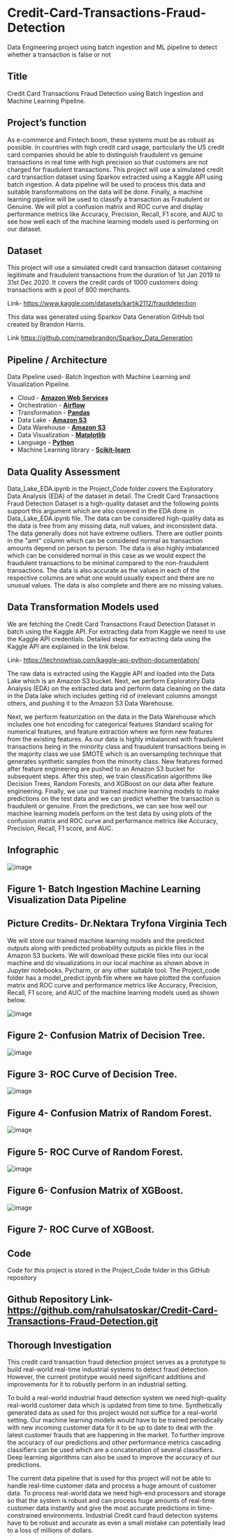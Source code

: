 # Credit-Card-Transactions-Fraud-Detection

Data Engineering project using batch ingestion and ML pipeline to detect whether a transaction is false or not 


## Title

Credit Card Transactions Fraud Detection using Batch Ingestion and Machine Learning Pipeline.


## Project’s function

As e-commerce and Fintech boom, these systems must be as robust as possible. In countries with high credit card usage, particularly the US credit card companies should be able to distinguish fraudulent vs genuine transactions in real time with high precision so that customers are not charged for fraudulent transactions.
This project will use a simulated credit card transaction dataset using Sparkov extracted using a Kaggle API using batch ingestion. A data pipeline will be used to process this data and suitable transformations on the data will be done. Finally, a machine learning pipeline will be used to classify a transaction as Fraudulent or Genuine. We will plot a confusion matrix and ROC curve and display performance metrics like Accuracy, Precision, Recall, F1 score, and AUC to see how well each of the machine learning models used is performing on our dataset.


## Dataset

This project will use a simulated credit card transaction dataset containing legitimate and fraudulent transactions from the duration of 1st Jan 2019 to 31st Dec 2020. It covers the credit cards of 1000 customers doing transactions with a pool of 800 merchants.

Link- https://www.kaggle.com/datasets/kartik2112/frauddetection

This data was generated using Sparkov Data Generation
GitHub tool created by Brandon Harris.

Link https://github.com/namebrandon/Sparkov_Data_Generation


## Pipeline / Architecture

Data Pipeline used- Batch Ingestion with Machine Learning and Visualization Pipeline.

- Cloud - [**Amazon Web Services**](https://aws.amazon.com/free/?gclid=CjwKCAiAjrarBhAWEiwA2qWdCObCd_owlFH0urkD8Ek2df-o9_z27R7Eh_47HYXaXqcxAFw8DrpoIRoCGLEQAvD_BwE&trk=fce796e8-4ceb-48e0-9767-89f7873fac3d&sc_channel=ps&ef_id=CjwKCAiAjrarBhAWEiwA2qWdCObCd_owlFH0urkD8Ek2df-o9_z27R7Eh_47HYXaXqcxAFw8DrpoIRoCGLEQAvD_BwE:G:s&s_kwcid=AL!4422!3!432339156150!e!!g!!aws!1644045032!68366401852)
- Orchestration - [**Airflow**](https://airflow.apache.org)
- Transformation - [**Pandas**](https://pandas.pydata.org/)
- Data Lake - [**Amazon S3**](https://aws.amazon.com/pm/serv-s3/?gclid=CjwKCAiAjrarBhAWEiwA2qWdCMeSmoX4RDFT2fz97d6LdpX5TjAPMLhbgXLYGNgEjSNORKGj7h9l7BoCzZMQAvD_BwE&trk=fecf68c9-3874-4ae2-a7ed-72b6d19c8034&sc_channel=ps&ef_id=CjwKCAiAjrarBhAWEiwA2qWdCMeSmoX4RDFT2fz97d6LdpX5TjAPMLhbgXLYGNgEjSNORKGj7h9l7BoCzZMQAvD_BwE:G:s&s_kwcid=AL!4422!3!536452728638!e!!g!!aws%20s3!11204620052!112938567994#Learn_More_About_Amazon_S3)
- Data Warehouse - [**Amazon S3**](https://aws.amazon.com/pm/serv-s3/?gclid=CjwKCAiAjrarBhAWEiwA2qWdCMeSmoX4RDFT2fz97d6LdpX5TjAPMLhbgXLYGNgEjSNORKGj7h9l7BoCzZMQAvD_BwE&trk=fecf68c9-3874-4ae2-a7ed-72b6d19c8034&sc_channel=ps&ef_id=CjwKCAiAjrarBhAWEiwA2qWdCMeSmoX4RDFT2fz97d6LdpX5TjAPMLhbgXLYGNgEjSNORKGj7h9l7BoCzZMQAvD_BwE:G:s&s_kwcid=AL!4422!3!536452728638!e!!g!!aws%20s3!11204620052!112938567994#Learn_More_About_Amazon_S3)
- Data Visualization - [**Matplotlib**](https://matplotlib.org/)
- Language - [**Python**](https://www.python.org)
- Machine Learning library - [**Scikit-learn**](https://scikit-learn.org/stable/)


## Data Quality Assessment

Data_Lake_EDA.ipynb in the Project_Code folder covers the Exploratory Data Analysis (EDA) of the dataset in detail. The Credit Card Transactions Fraud Detection Dataset is a high-quality dataset and the following points support this argument which are also covered in the EDA done in Data_Lake_EDA.ipynb file.
The data can be considered high-quality data as the data is free from any missing data, null values, and inconsistent data. The data generally does not have extreme outliers. There are outlier points in the "amt" column which can be considered normal as transaction amounts depend on person to person.
The data is also highly imbalanced which can be considered normal in this case as we would expect the fraudulent transactions to be minimal compared to the non-fraudulent transactions.
The data is also accurate as the values in each of the respective columns are what one would usually expect and there are no unusual values. The data is also complete and there are no missing values.


## Data Transformation Models used

We are fetching the Credit Card Transactions Fraud Detection Dataset in batch using the Kaggle API. For extracting data from Kaggle we need to use the Kaggle API credentials. Detailed steps for extracting data using the Kaggle API are explained in the link below.

Link- https://technowhisp.com/kaggle-api-python-documentation/

The raw data is extracted using the Kaggle API and loaded into the Data Lake which is an Amazon S3 bucket. Next, we perform Exploratory Data Analysis (EDA) on the extracted data and perform data cleaning on the data in the Data lake which includes getting rid of irrelevant columns amongst others, and pushing it to the Amazon S3 Data Warehouse.   

Next, we perform featurization on the data in the Data Warehouse which includes one hot encoding for categorical features Standard scaling for numerical features, and feature extraction where we form new features from the existing features. As our data is highly imbalanced with fraudulent transactions being in the minority class and fraudulent transactions being in the majority class we use SMOTE which is an oversampling technique that generates synthetic samples from the minority class. New features formed after feature engineering are pushed to an Amazon S3 bucket for subsequent steps. After this step, we train classification algorithms like Decision Trees, Random Forests, and XGBoost on our data after feature engineering. Finally, we use our trained machine learning models to make predictions on the test data and we can predict whether the transaction is fraudulent or genuine. From the predictions, we can see how well our machine learning models perform on the test data by using plots of the confusion matrix and ROC curve and performance metrics like Accuracy, Precision, Recall, F1 score, and AUC.


## Infographic

![image](https://github.com/rahulsatoskar/Credit-Card-Transactions-Fraud-Detection/assets/96548287/65cabd8d-f2d9-4e1f-a527-fb251bbc5542)

## Figure 1- Batch Ingestion Machine Learning Visualization Data Pipeline
## Picture Credits- Dr.Nektara Tryfona Virginia Tech
We will store our trained machine learning models and the predicted outputs along with predicted probability outputs as pickle files in the Amazon S3 buckets. We will download these pickle files into our local machine and do visualizations in our local machine as shown above in Jupyter notebooks, Pycharm, or any other suitable tool. The Project_code folder has a model_predict.ipynb file where we have plotted the confusion matrix and ROC curve and performance metrics like Accuracy, Precision, Recall, F1 score, and AUC of the machine learning models used as shown below.

![image](https://github.com/rahulsatoskar/Credit-Card-Transactions-Fraud-Detection/assets/96548287/4f3eed88-b615-44d1-b3f5-9c2f2b68b99c)

## Figure 2- Confusion Matrix of Decision Tree.

![image](https://github.com/rahulsatoskar/Credit-Card-Transactions-Fraud-Detection/assets/96548287/7630fc20-9dd8-427e-9966-803a4bc8ac18)

## Figure 3- ROC Curve of Decision Tree.

![image](https://github.com/rahulsatoskar/Credit-Card-Transactions-Fraud-Detection/assets/96548287/34bd6ec3-49fe-4334-a202-bc6bfc3b6653)

## Figure 4- Confusion Matrix of Random Forest.

![image](https://github.com/rahulsatoskar/Credit-Card-Transactions-Fraud-Detection/assets/96548287/9e0f0729-8d27-44f6-9e23-aa08f6db9353)

## Figure 5- ROC Curve of Random Forest.

![image](https://github.com/rahulsatoskar/Credit-Card-Transactions-Fraud-Detection/assets/96548287/6c309aa8-214c-444b-83ba-763a28bee54f)

## Figure 6- Confusion Matrix of XGBoost.

![image](https://github.com/rahulsatoskar/Credit-Card-Transactions-Fraud-Detection/assets/96548287/82ea28ee-1eb5-48d3-b1d4-56afdedb5657)

## Figure 7- ROC Curve of XGBoost.


## Code 
Code for this project is stored in the Project_Code folder in this GitHub repository

## Github Repository Link- https://github.com/rahulsatoskar/Credit-Card-Transactions-Fraud-Detection.git


## Thorough Investigation

This credit card transaction fraud detection project serves as a prototype to build real-world real-time industrial systems to detect fraud detection. However, the current prototype would need significant additions and improvements for it to robustly perform in an industrial setting.

To build a real-world industrial fraud detection system we need high-quality real-world customer data which is updated from time to time. Synthetically generated data as used for this project would not suffice for a real-world setting. Our machine learning models would have to be trained periodically with new incoming customer data for it to be up to date to deal with the latest customer frauds that are happening in the market. To further improve the accuracy of our predictions and other performance metrics cascading classifiers can be used which are a concatenation of several classifiers. Deep learning algorithms can also be used to improve the accuracy of our predictions.

The current data pipeline that is used for this project will not be able to handle real-time customer data and process a huge amount of customer data. To process real-world data we need high-end processors and storage so that the system is robust and can process huge amounts of real-time customer data instantly and give the most accurate predictions in time-constrained environments. Industrial Credit card fraud detection systems have to be robust and accurate as even a small mistake can potentially lead to a loss of millions of dollars.














